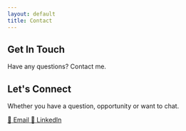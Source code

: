 ```yaml
---
layout: default
title: Contact
---
```


<section class="hero">
    <h1>Get In Touch</h1>
    <p class="description">
       Have any questions? Contact me. 
    </p>
</section>

<section class="fade-in">
    <div class="contact-section">
        <h2>Let's Connect</h2>
        <p>Whether you have a question, opportunity or want to chat.</p>
        <div class="contact-links">
            <a href="mailto:brianroj@pm.me" class="contact-link">
                <span>📧</span>
                <span>Email</span>
            </a>
            <a href="https://www.linkedin.com/in/brian-rojas-9b0b5237a" target="_blank" class="contact-link">
                <span>💼</span>
                <span>LinkedIn</span>
            </a>
        </div>
    </div>
</section>
